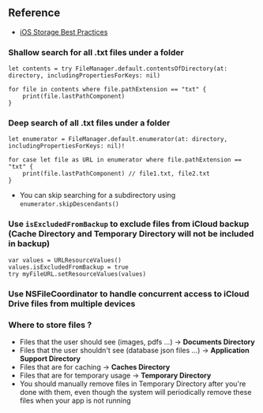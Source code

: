 ## Reference
- [iOS Storage Best Practices](https://developer.apple.com/videos/play/tech-talks/204/)

### Shallow search for all .txt files under a folder
```
let contents = try FileManager.default.contentsOfDirectory(at: directory, includingPropertiesForKeys: nil)

for file in contents where file.pathExtension == "txt" {
    print(file.lastPathComponent)
}
```
### Deep search of all .txt files under a folder
```
let enumerator = FileManager.default.enumerator(at: directory, includingPropertiesForKeys: nil)!

for case let file as URL in enumerator where file.pathExtension == "txt" {
    print(file.lastPathComponent) // file1.txt, file2.txt
}
```
- You can skip searching for a subdirectory using `enumerator.skipDescendants()`

### Use `isExcludedFromBackup` to exclude files from iCloud backup (Cache Directory and Temporary Directory will not be included in backup)

```
var values = URLResourceValues()
values.isExcludedFromBackup = true
try myFileURL.setResourceValues(values)
```
### Use NSFileCoordinator to handle concurrent access to iCloud Drive files from multiple devices
### Where to store files ?
- Files that the user should see (images, pdfs ...) -> **Documents Directory**
- Files that the user shouldn't see (database json files ...) -> **Application Support Directory**
- Files that are for caching -> **Caches Directory**
- Files that are for temporary usage -> **Temporary Directory**
- You should manually remove files in Temporary Directory after you're done with them, even though the system will periodically remove these files when your app is not running
